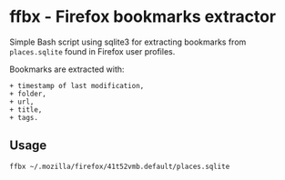 ffbx - Firefox bookmarks extractor
==================================

Simple Bash script using sqlite3 for extracting bookmarks from
`places.sqlite` found in Firefox user profiles.


Bookmarks are extracted with:

    + timestamp of last modification,
    + folder,
    + url,
    + title,
    + tags.



Usage
-----

~~~~ bash
ffbx ~/.mozilla/firefox/41t52vmb.default/places.sqlite
~~~~

